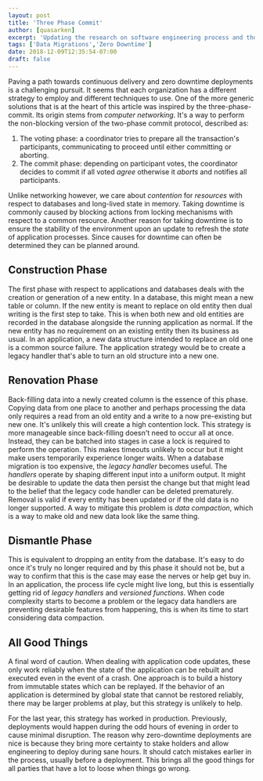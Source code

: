 ```yaml
---
layout: post
title: 'Three Phase Commit'
author: [quasarken]
excerpt: 'Updating the research on software engineering process and thoughts on its applications.'
tags: ['Data Migrations','Zero Downtime']
date: 2018-12-09T12:35:54-07:00
draft: false
---
```


Paving a path towards continuous delivery and zero downtime deployments is a challenging pursuit.
It seems that each organization has a different strategy to employ and different techniques to use.
One of the more generic solutions that is at the heart of this article was inspired by the three-phase-commit.
Its origin stems from _computer networking_. 
It's a way to perform the non-blocking version of the two-phase commit protocol, described as:

1. The voting phase: a coordinator tries to prepare all the transaction's participants, communicating to proceed until either committing or aborting.
1. The commit phase: depending on participant votes, the coordinator decides to commit if all voted _agree_ otherwise it _aborts_ and notifies all participants.

Unlike networking however, we care about _contention_ for _resources_ with respect to databases and long-lived state in memory.
Taking downtime is commonly caused by blocking actions from locking mechanisms with respect to a common resource.
Another reason for taking downtime is to ensure the stability of the environment upon an update to refresh the _state_ of application processes.
Since causes for downtime can often be determined they can be planned around.

## Construction Phase

The first phase with respect to applications and databases deals with the creation or generation of a new entity.
In a database, this might mean a new table or column.
If the new entity is meant to replace on old entity then dual writing is the first step to take.
This is when both new and old entities are recorded in the database alongside the running application as normal.
If the new entity has no requirement on an existing entity then its business as usual.
In an application, a new data structure intended to replace an old one is a common source failure.
The application strategy would be to create a legacy handler that's able to turn an old structure into a new one.

## Renovation Phase

Back-filling data into a newly created column is the essence of this phase.
Copying data from one place to another and perhaps processing the data only requires a read from an old entity and a write to a now pre-existing but new one.
It's unlikely this will create a high contention lock.
This strategy is more manageable since back-filling doesn't need to occur all at once.
Instead, they can be batched into stages in case a lock is required to perform the operation.
This makes timeouts unlikely to occur but it might make users temporarily experience longer waits.
When a database migration is too expensive, the _legacy handler_ becomes useful.
The _handlers_ operate by shaping different input into a uniform output.
It might be desirable to update the data then persist the change but that might lead to the belief that the legacy code handler can be deleted prematurely.
Removal is valid if every entity has been updated or if the old data is no longer supported.
A way to mitigate this problem is _data compaction_, which is a way to make old and new data look like the same thing.

## Dismantle Phase

This is equivalent to dropping an entity from the database. 
It's easy to do once it's truly no longer required and by this phase it should not be, but a way to confirm that this is the case may ease the nerves or help get buy in.
In an application, the process life cycle might live long, but this is essentially getting rid of _legacy handlers_ and _versioned functions_.
When code complexity starts to become a problem or the legacy data handlers are preventing desirable features from happening, this is when its time to start considering data compaction.

## All Good Things

A final word of caution.
When dealing with application code updates, these only work reliably when the state of the application can be rebuilt and executed even in the event of a crash.
One approach is to build a history from immutable states which can be replayed.
If the behavior of an application is determined by global state that cannot be restored reliably, there may be larger problems at play, but this strategy is unlikely to help.

For the last year, this strategy has worked in production.
Previously, deployments would happen during the odd hours of evening in order to cause minimal disruption.
The reason why zero-downtime deployments are nice is because they bring more certainty to stake holders and allow engineering to deploy during sane hours.
It should catch mistakes earlier in the process, usually before a deployment.
This brings all the good things for all parties that have a lot to loose when things go wrong.
